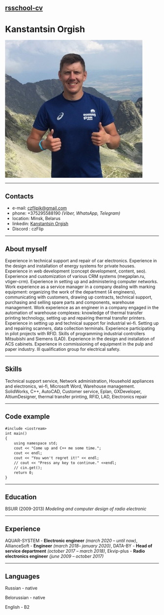 [rsschool-cv](https://czFlip.github.io/rsschool-cv/ "https://czFlip.github.io/rsschool-cv/")
---
# Kanstantsin Orgish
![Kanstantsin Orgish](avatar.jfif "Kanstantsin Orgish")

---
## Contacts
* e-mail: czflipik@gmail.com
* phone: +375295588190 *(Viber, WhatsApp, Telegram)*
* location: Minsk, Belarus
* linkedin: [Kanstantsin Orgish](https://www.linkedin.com/in/konstantin-orgish-54b52765/ "linkedin")
* Discord : czFlip
----
## About myself
Experience in technical support and repair of car electronics. Experience in the design and installation of energy systems for private houses. Experience in web development (concept development, content, seo). Experience and customization of various CRM systems (megaplan.ru, vtiger-crm). Experience in setting up and administering computer networks. Work experience as a service manager in a company dealing with marking equipment: organizing the work of the department (4 engineers), communicating with customers, drawing up contracts, technical support, purchasing and selling spare parts and components, warehouse management. Work experience as an engineer in a company engaged in the automation of warehouse complexes: knowledge of thermal transfer printing technology, setting up and repairing thermal transfer printers. Experience in setting up and technical support for industrial wi-fi. Setting up and repairing scanners, data collection terminals. Experience participating in pilot projects with RFID. Skills of programming industrial controllers Mitsubishi and Siemens (LAD). Experience in the design and installation of ACS cabinets. Experience in commissioning of equipment in the pulp and paper industry. III qualification group for electrical safety.

---
## Skills
Technical support service, Network administration, Household appliances and electronics, wi-fi, Microsoft Word, Warehouse management. SolidWorks, C++, AutoCAD, Customer service, Eplan, GXDeveloper, AltiumDesigner, thermal transfer printing, RFID, LAD, Electronics repair

---
## Code example
```
#include <iostream>                           
int main()                                    
{                                             
    using namespace std;                      
    cout << "Come up and C++ me some time.";  
    cout << endl;                             
    cout << "You won't regret it!" << endl;   
    // cout << "Press any key to continue." <<endl;
    // cin.get();                                                   
    return 0;                                 
}  
```

---
## Education
BSUIR (2009-2013) *Modeling and computer design of radio electronic*

---
## Experience
AQUAR-SYSTEM - **Electronic engineer** *(march 2020 – until now)*, AllianceSoft - **Engineer** *(march 2018– january 2020)*, DATA-BY - **Head of service department** *(october 2017  – march 2018)*, Ekvip-plus - **Radio electronics engineer** *(june 2009 – october 2017)*

---
## Languages
Russian - native

Belorussian - native

English - B2


